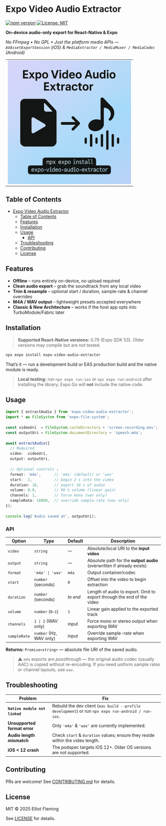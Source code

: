 # Expo Video Audio Extractor

[![npm version](https://badge.fury.io/js/expo-video-audio-extractor.svg)](https://badge.fury.io/js/expo-video-audio-extractor) [![License: MIT](https://img.shields.io/badge/License-MIT-blue.svg)](LICENSE)

**On-device audio-only export for React-Native & Expo**

*No FFmpeg • No GPL • Just the platform media APIs — `AVAssetExportSession` (iOS) & `MediaExtractor / MediaMuxer / MediaCodec` (Android)*

<table>
  <tr>
    <td>
      <img src="docs/expo-video-audio-extractor-hero.png" alt="Hero marketing graphic" width="400" />
    </td>
  </tr>
</table>

## Table of Contents

- [Expo Video Audio Extractor](#expo-video-audio-extractor)
  - [Table of Contents](#table-of-contents)
  - [Features](#features)
  - [Installation](#installation)
  - [Usage](#usage)
    - [API](#api)
  - [Troubleshooting](#troubleshooting)
  - [Contributing](#contributing)
  - [License](#license)

## Features

* **Offline** – runs entirely on-device, no upload required
* **Clean audio export** – grab the soundtrack from any local video
* **Trim & resample** – optional start / duration, sample-rate & channel overrides
* **M4A / WAV output** – lightweight presets accepted everywhere
* **Classic & New Architecture** – works if the host app opts into TurboModule/Fabric later

## Installation

> **Supported React-Native versions:** 0.79 (Expo SDK 53). Older versions may compile but are not tested.

```bash
npx expo install expo-video-audio-extractor
```

That’s it — run a development build or EAS production build and the native module is ready.

> **Local testing:** run `npx expo run:ios` or `npx expo run:android` after installing the library; Expo Go will **not** include the native code.

## Usage

```ts
import { extractAudio } from 'expo-video-audio-extractor';
import * as FileSystem from 'expo-file-system';

const videoUri  = FileSystem.cacheDirectory + 'screen-recording.mov';
const outputUri = FileSystem.documentDirectory + 'speech.m4a';

await extractAudio({
  // Required
  video:  videoUri,
  output: outputUri,

  // Optional controls ↓
  format: 'm4a',      // 'm4a' (default) or 'wav'
  start:  2,          // begin 2 s into the video
  duration: 10,       // export 10 s of audio
  volume: 0.9,        // 90 % volume (linear gain)
  channels: 1,        // force mono (wav only)
  sampleRate: 16000,  // override sample-rate (wav only)
});

console.log('Audio saved at', outputUri);
```

### API

| Option       | Type                    | Default  | Description                                                            |
| ------------ | ----------------------- | -------- | ---------------------------------------------------------------------- |
| `video`      | `string`                | —        | Absolute/local URI to the **input video**                              |
| `output`     | `string`                | —        | Absolute path for the **output audio** (overwritten if already exists) |
| `format`     | `'m4a' \| 'wav'`        | `m4a`    | Output container/codec                                                 |
| `start`      | `number` (seconds)      | `0`      | Offset into the video to begin extraction                              |
| `duration`   | `number` (seconds)      | *to end* | Length of audio to export. Omit to export through the end of the video |
| `volume`     | `number` (`0‒1`)        | `1`      | Linear gain applied to the exported track                              |
| `channels`   | `1 \| 2` (WAV only)     | input    | Force mono or stereo output when exporting WAV                         |
| `sampleRate` | `number` (Hz, WAV only) | input    | Override sample-rate when exporting WAV                                |

**Returns:** `Promise<string>` — absolute file URI of the saved audio.

> ⚠️ `m4a` exports are *passthrough* — the original audio codec (usually AAC) is copied without re-encoding. If you need uniform sample rates or channel layouts, use `wav`.

## Troubleshooting

| Problem                        | Fix                                                                                                 |
| ------------------------------ | --------------------------------------------------------------------------------------------------- |
| **`Native module not linked`** | Rebuild the dev client (`eas build --profile development`) or run `npx expo run-android / run-ios`. |
| **Unsupported format error**   | Only `'m4a'` & `'wav'` are currently implemented.                                                   |
| **Audio length mismatch**      | Check `start` & `duration` values; ensure they reside within the video length.                      |
| **iOS < 12 crash**             | The podspec targets iOS 12+. Older OS versions are not supported.                                   |

## Contributing

PRs are welcome! See [CONTRIBUTING.md](CONTRIBUTING.md) for details.

## License

MIT © 2025 Elliot Fleming

See [LICENSE](LICENSE) for details.
